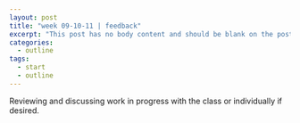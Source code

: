 ```yaml
---
layout: post
title: "week 09-10-11 | feedback"
excerpt: "This post has no body content and should be blank on the post's page."
categories:
  - outline
tags:
  - start
  - outline
---
```


Reviewing and discussing work in progress with the class or individually if desired.
